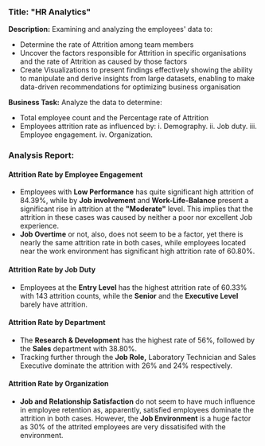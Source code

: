 
### Title: "HR Analytics"

**Description:**
Examining and analyzing the employees' data to:
- Determine the rate of Attrition among team members
- Uncover the factors responsible for Attrition in specific organisations and the rate of Attrition as caused by those factors
- Create Visualizations to present findings effectively showing the ability to manipulate and derive insights from large datasets, enabling to make data-driven recommendations for optimizing business organisation

**Business Task:**
Analyze the data to determine:
- Total employee count and the Percentage rate of Attrition
- Employees attrition rate as influenced by:
i. Demography.
ii. Job duty.
iii. Employee engagement.
iv. Organization.

### Analysis Report:
#### Attrition Rate by Employee Engagement
- Employees with **Low Performance** has quite significant high attrition of 84.39%, while by **Job involvement** and **Work-Life-Balance** present a significant rise in attrition at the **"Moderate"** level.
 This implies that the attrition in these cases was caused by neither a poor nor excellent Job experience.
- **Job Overtime** or not, also, does not seem to be a factor, yet there is nearly the same attrition rate in both cases, while employees located near the work environment has significant high attrition rate of 60.80%.
#### Attrition Rate by Job Duty
- Employees at the **Entry Level** has the highest attrition rate of 60.33% with 143 attrition counts, while the **Senior** and the **Executive Level** barely have attrition.
#### Attrition Rate by Department
- The **Research & Development** has the highest rate of 56%, followed by the **Sales** department with 38.80%.
- Tracking further through the **Job Role,** Laboratory Technician and Sales Executive dominate the attrition with 26% and 24% respectively.
#### Attrition Rate by Organization
- **Job and Relationship Satisfaction** do not seem to have much influence in employee retention as, apparently, satisfied employees dominate the attrition in both cases.
However, the **Job Environment** is a huge factor as 30% of the attrited employees are very dissatisifed with the environment.
